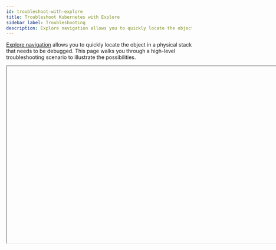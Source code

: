 ```yaml
---
id: troubleshoot-with-explore
title: Troubleshoot Kubernetes with Explore
sidebar_label: Troubleshooting
description: Explore navigation allows you to quickly locate the object in a physical stack that needs to be debugged.
---
```


[Explore navigation](/docs/dashboards/explore-view) allows you to quickly locate the object in a physical stack that needs to be debugged. This page walks you through a high-level troubleshooting scenario to illustrate the possibilities.

<Iframe url="https://www.youtube.com/embed/CEBN4lRp4SU?rel=0"
        width="854px"
        height="480px"
        id="myId"
        className="video-container"
        display="initial"
        position="relative"
        allow="accelerometer; autoplay=1; clipboard-write; encrypted-media; gyroscope; picture-in-picture"
        allowfullscreen
        />

import Iframe from 'react-iframe';

## Step 1: Analyze a cluster

We suspect there's a problem with a Kubernetes cluster, but aren't sure where. As a result, we begin by analyzing the Cluster Overview dashboard. Everything that is running on the cluster is shown on this dashboard. The Terminated and Waiting by Namespace panel allows us to easily comprehend the failure states of the namespaces. This allows us to easily see if there are configuration issues or overall administration issues that need to be addressed.

![Explore_TS_Cluster_Overview.png](/img/kubernetes/Explore_TS_Cluster_Overview.png)

## Step 2: Explore a namespace

To further pinpoint the problem with our cluster, we investigate the namespace by selecting kube-system in the navigation panel, and then switch to the Namespace Overview dashboard. This dashboard provides information on pods that are running in the deployment, failed pods, errors, CPU and memory usage, file system usage, terminated and waiting pods, and containers. In this example, we focus on the CPU and memory usage panels of the dashboard in our attempt to find out where our application is running into problems.

![Explore_TS_Namespace_Overview.png](/img/kubernetes/Explore_TS_Namespace_Overview.png)

## Step 3: Drill down into a pod

Once we've determined which pod is having problems, we can drill down into the pod for more granular data. For example, we can select the Details icon for a panel to view that data in a search, or review the actual logs in the Log Stream panel.

![Explore_TS_Pod_drill-down.png](/img/kubernetes/Explore_TS_Pod_drill-down.png)

![Explore_TS_Drill-down_Pod_search-results.png](/img/kubernetes/Explore_TS_Drill-down_Pod_search-results.png)

## Troubleshooting walkthrough - Pod-level authentication

In this troubleshooting scenario, we detect a problem with a cluster while navigating our Kubernetes environment. To determine what's causing the problem, we drill down and investigate the log stream to uncover an authentication problem where an access key was disabled and deleted. Further analysis of a sequence of logs allows us to determine the root cause of the problem and establish preventative measures for such occurrences going forward.

To troubleshoot a problem with our cluster, we performed the following steps:

1. At the top of the navigation panel, we clicked **Explore By**, selected **Kubernetes Service View**, then chose the cluster we wanted to explore, and selected the Dashboards **Kubernetes - Cluster Overview** option on the upper right menu bar.<br/> ![TSS_Cluster_Overview_dialog.png](/img/kubernetes/TSS_Cluster_Overview_dialog.png)<br/>
The Dashboards view on the right displays panels that show the statuses of the clusters.
1. In our scenario, we selected the **prod-loggen** namespace in the **Pods Running** panel and discovered 2 pods that were not functioning (shown in Red). <br/>![TSS_Cluster_Pods-Running_panel.png](/img/kubernetes/TSS_Cluster_Pods-Running_panel.png)
1. We hovered our cursor over one of the failed pods for a detailed view of the failed services.<br/> ![TSS_Failed_Pod_details.png](/img/kubernetes/TSS_Failed_Pod_details.png)<br/> In our scenario, we focused on PagerDuty pod and made a note of the pod name, including the last 5 characters that follow the hyphen (in this example we are looking at **pagerduty-84d685f79f-4wjln**). Pods are ephemeral and the characters after **pagerduty-** constantly change, so it's important to make a note of them for further investigation. 
1. To find out more, we went back to the **Explore By** menu at the top left and selected **Kubernetes Namespace View**, clicked the arrow to the left of **prod01.travellogic.info** to view the contents, then selected `prod-loggen > pagerduty-*-*` (suffix matching the pod name we noted in the previous step) to view the pods and containers. <br/> ![TSS_Pod_select-pagerduty.png](/img/kubernetes/TSS_Pod_select-pagerduty.png) <br/><br/>The data for our selection displayed in the dashboard panels on the right.<br/> ![TSS_Pod_Pagerduty_dashboard.png](/img/kubernetes/TSS_Pod_Pagerduty_dashboard.png)
1. We scrolled to the bottom of the page to **Log Stream** to view the logs generated by PagerDuty, then clicked the **Details icon** (3 dots) on the top right and selected **Open in Search**. <br/> ![TSS_Pod_Log_Stream_Logs.png](/img/kubernetes/TSS_Pod_Log_Stream_Logs.png)
1. The Aggregates view displays by default, so we clicked the **Messages** tab to analyze the log messages. <br/> ![TSS_Logs_Messages_tab.png](/img/kubernetes/TSS_Logs_Messages_tab.png)
1. To further isolate the data we're looking for, we unchecked **Message** in the left navigation panel. We had parsed the log message so as to leave out the message field, allowing us to view log messages that are easier to understand so we can focus on the parsed log metadata.  <br/> ![TSS_Logs_Message_field.png](/img/kubernetes/TSS_Logs_Message_field.png)
1. We want to focus on two messages to pinpoint the authentication problem. The **first message** shows a **java.io.IOException** and contains an HTTP **status code 401** related to authentication. The **second message** shows the **access_id** used for the authentication. To isolate this further, we highlighted the access_id, **suRhn0DW7l4DZ**, right-clicked and selected **Copy Selected Text**. <br/> ![TSS_Logs_2_messages.png](/img/kubernetes/TSS_Logs_2_messages.png)
1. To search for the keyword **suRhn0DW7l4DZU**, we clicked **+ New**. selected **Log Search** from the dropdown menu, changed the time interval to the **Last 60 Minutes**, then pasted the access_id keyword **suRhn0DW7l4DZU** in the query window and clicked **Start**. To view the logs retrieved from 2 Source Categories, we went to Hidden fields on the left and clicked **Source Category**. <br/>![TSS_New_Log_Search_drilldown.png](/img/kubernetes/TSS_New_Log_Search_drilldown.png)
1. We noticed that the Labs/Sumo_Logic only had a couple of messages. This caught our attention, because root cause items occur less frequently. To investigate further, we highlighted and select the **Labs/Sumo_Logic** Source Category. <br/> ![TSS_Source_Category_Labs-Sumo_Logic.png](/img/kubernetes/TSS_Source_Category_Labs-Sumo_Logic.png) <br/> We discovered evidence that the access key suRhn0DW7l4DZU was disabled and deleted, but were only viewing logs that contained the access_id, which was too limiting for a decisive conclusion of what caused the root problem. To get a better understanding of what occurred, we wanted to look at other messages that happened around the same time of the access key deletion and disablement.
1. We clicked **Category Labs/Sumo_Logic** and from the dropdown chose **Surrounding Messages** and **+/- 1 Minute** to view the other log messages that occurred before and after. <br/> ![TSS_Surrounding_Log_messages.png](/img/kubernetes/TSS_Surrounding_Log_messages.png)  <br/> There were 5 messages that revealed what happened, reading the lines from the bottom to the top to discover the sequence of events leading up to the root cause of the authentication problem:
   * Line 5: User kenneth logs out.
   * Line 4: User shady+soc logs in.
   * Line 3: User shady+soc deletes user kenneth.
   * Line 2: Deleting user kenneth disables his access keys.
   * Line 1: Deleting user kenneth also deletes his access keys.  <br/> ![TSS_Log_resolution_sequence.png](/img/kubernetes/TSS_Log_resolution_sequence.png)

#### Conclusion

It turned out that admin **shady+soc** deleted the **Kenneth** user, which also disabled and deleted Kenneth's access key. Kenneth's access key was used to authenticate with PagerDuty, but after it was deleted the service couldn't authenticate and the authentication failed, as we saw in the Pod view. 

After further investigation, we discovered that Kenneth left the company and was off-boarded by shady+soc. The authentication problem could've been avoided if shady+soc had contacted Kenneth's manager prior to deleting his user account to verify if Kenneth had any active keys associated with his account, or had he scanned for active keys associated with Kenneth's user account.

## More Information

* [Explore navigation](/docs/dashboards/explore-view)
